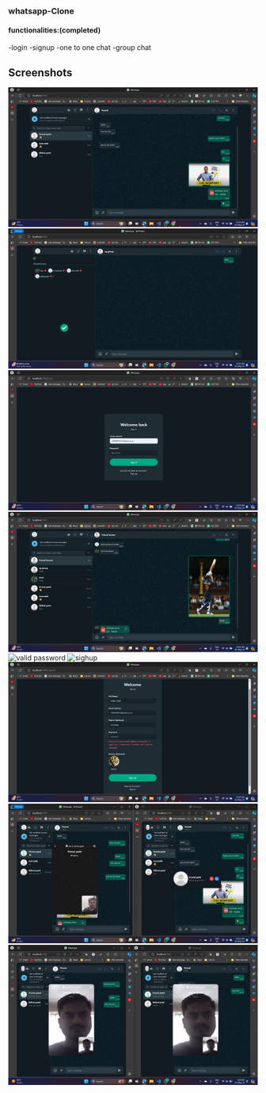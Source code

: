 

### whatsapp-Clone

#### functionalities:(completed) 
-login
-signup
-one to one chat
-group chat

## Screenshots
 
![one to one chat](whatsapp_fe/screenshots/121.png)
![group creation](whatsapp_fe/screenshots/group.png)
![login page](whatsapp_fe/screenshots/login.png)
![share pdf ,emoji,photo](whatsapp_fe/screenshots/pdfphotemoji.png)
![valid password](whatsapp_fe/screenshots/sighinwithvalidpass.png)
![sighup](whatsapp_fe/screenshots/sighup.png)
![validation password](whatsapp_fe/screenshots/validpass.png)
![videocall accpect button](whatsapp_fe/screenshots/vcaccpect.png)
![videocall](whatsapp_fe/screenshots/vc.png)



 